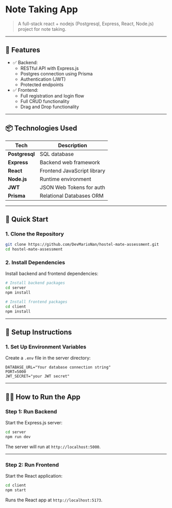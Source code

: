 
# Note Taking App

> A full-stack react + nodejs (Postgresql, Express, React, Node.js) project for note taking.

---

## 📝 Features

- ✅ Backend:
  - RESTful API with Express.js
  - Postgres connection using Prisma
  - Authentication (JWT)
  - Protected endpoints
- ✅ Frontend:
  - Full registration and login flow
  - Full CRUD functionality
  - Drag and Drop functionality

---

## 📦 Technologies Used

| Tech           | Description                        |
|----------------|------------------------------------|
| **Postgresql** | SQL database                       |
| **Express**    | Backend web framework              |
| **React**      | Frontend JavaScript library        |
| **Node.js**    | Runtime environment                |
| **JWT**        | JSON Web Tokens for auth           |
| **Prisma**     | Relational Databases ORM           |

---

## 🚀 Quick Start

### 1. Clone the Repository

```bash
git clone https://github.com/DevMarioNan/hostel-mate-assessment.git
cd hostel-mate-assessment
```

### 2. Install Dependencies

Install backend and frontend dependencies:

```bash
# Install backend packages
cd server
npm install

# Install frontend packages
cd client
npm install
```

---

## 🔧 Setup Instructions

### 1. Set Up Environment Variables

Create a `.env` file in the server directory:

```env
DATABASE_URL="Your database connection string"
PORT=5000
JWT_SECRET="your JWT secret"
```


---

## 🏃‍♂️ How to Run the App


### Step 1: Run Backend 

Start the Express.js server:

```bash
cd server
npm run dev
```

The server will run at `http://localhost:5000`.

---

### Step 2: Run Frontend 

Start the React application:

```bash
cd client
npm start
```

Runs the React app at `http://localhost:5173`.

